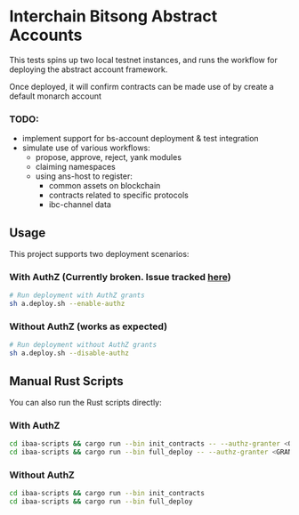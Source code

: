 # Interchain Bitsong Abstract Accounts

This tests spins up two local testnet instances, and runs the workflow for deploying the abstract account framework. 

Once deployed, it will confirm contracts can be made use of by create a default monarch account

### TODO:
- implement support for bs-account deployment & test integration
- simulate use of various workflows:
    - propose, approve, reject, yank modules
    - claiming namespaces
    - using ans-host to register:
        - common assets on blockchain
        - contracts related to specific protocols
        - ibc-channel data
## Usage

This project supports two deployment scenarios:

### With AuthZ (Currently broken. Issue tracked [here](https://github.com/AbstractSDK/abstract/issues/569))
```bash
# Run deployment with AuthZ grants
sh a.deploy.sh --enable-authz
```

### Without AuthZ (works as expected)
```bash
# Run deployment without AuthZ grants
sh a.deploy.sh --disable-authz
```

## Manual Rust Scripts

You can also run the Rust scripts directly:

### With AuthZ
```bash
cd ibaa-scripts && cargo run --bin init_contracts -- --authz-granter <GRANTER_ADDRESS>
cd ibaa-scripts && cargo run --bin full_deploy -- --authz-granter <GRANTER_ADDRESS>
```

### Without AuthZ
```bash
cd ibaa-scripts && cargo run --bin init_contracts
cd ibaa-scripts && cargo run --bin full_deploy
```